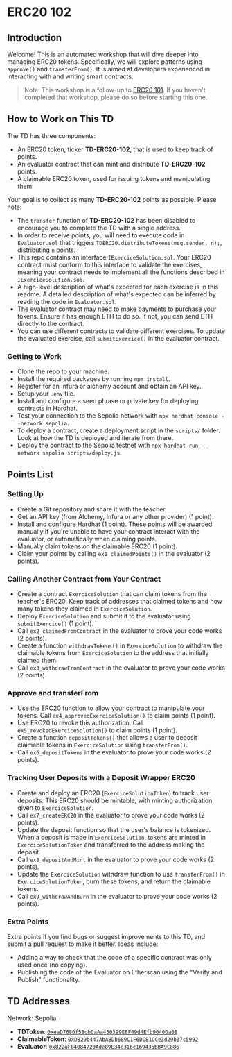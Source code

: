 # ERC20 102

## Introduction
Welcome! 
This is an automated workshop that will dive deeper into managing ERC20 tokens. Specifically, we will explore patterns using `approve()` and `transferFrom()`. It is aimed at developers experienced in interacting with and writing smart contracts.

> Note: This workshop is a follow-up to [ERC20 101](https://github.com/Elli610/Blockchain-101/tree/main/workshops/erc20-101). If you haven't completed that workshop, please do so before starting this one.

## How to Work on This TD
The TD has three components:
- An ERC20 token, ticker **TD-ERC20-102**, that is used to keep track of points.
- An evaluator contract that can mint and distribute **TD-ERC20-102** points.
- A claimable ERC20 token, used for issuing tokens and manipulating them.

Your goal is to collect as many **TD-ERC20-102** points as possible. Please note:
- The `transfer` function of **TD-ERC20-102** has been disabled to encourage you to complete the TD with a single address.
- In order to receive points, you will need to execute code in `Evaluator.sol` that triggers `TDERC20.distributeTokens(msg.sender, n);`, distributing `n` points.
- This repo contains an interface `IExerciceSolution.sol`. Your ERC20 contract must conform to this interface to validate the exercises, meaning your contract needs to implement all the functions described in `IExerciceSolution.sol`.
- A high-level description of what's expected for each exercise is in this readme. A detailed description of what's expected can be inferred by reading the code in `Evaluator.sol`.
- The evaluator contract may need to make payments to purchase your tokens. Ensure it has enough ETH to do so. If not, you can send ETH directly to the contract.
- You can use different contracts to validate different exercises. To update the evaluated exercise, call `submitExercice()` in the evaluator contract.

### Getting to Work
- Clone the repo to your machine.
- Install the required packages by running `npm install`.
- Register for an Infura or alchemy account and obtain an API key.
- Setup your `.env` file.
- Install and configure a seed phrase or private key for deploying contracts in Hardhat.
- Test your connection to the Sepolia network with `npx hardhat console --network sepolia`.
- To deploy a contract, create a deployment script in the `scripts/` folder. Look at how the TD is deployed and iterate from there.
- Deploy the contract to the Sepolia testnet with `npx hardhat run --network sepolia scripts/deploy.js`.

## Points List
### Setting Up
- Create a Git repository and share it with the teacher.
- Get an API key (from Alchemy, Infura or any other provider) (1 point).
- Install and configure Hardhat (1 point).
These points will be awarded manually if you're unable to have your contract interact with the evaluator, or automatically when claiming points.
- Manually claim tokens on the claimable ERC20 (1 point).
- Claim your points by calling `ex1_claimedPoints()` in the evaluator (2 points).

### Calling Another Contract from Your Contract
- Create a contract `ExerciceSolution` that can claim tokens from the teacher's ERC20. Keep track of addresses that claimed tokens and how many tokens they claimed in `ExerciceSolution`.
- Deploy `ExerciceSolution` and submit it to the evaluator using `submitExercice()` (1 point).
- Call `ex2_claimedFromContract` in the evaluator to prove your code works (2 points).
- Create a function `withdrawTokens()` in `ExerciceSolution` to withdraw the claimable tokens from `ExerciceSolution` to the address that initially claimed them.
- Call `ex3_withdrawFromContract` in the evaluator to prove your code works (2 points).

### Approve and transferFrom
- Use the ERC20 function to allow your contract to manipulate your tokens. Call `ex4_approvedExerciceSolution()` to claim points (1 point).
- Use ERC20 to revoke this authorization. Call `ex5_revokedExerciceSolution()` to claim points (1 point).
- Create a function `depositTokens()` that allows a user to deposit claimable tokens in `ExerciceSolution` using `transferFrom()`.
- Call `ex6_depositTokens` in the evaluator to prove your code works (2 points).

### Tracking User Deposits with a Deposit Wrapper ERC20
- Create and deploy an ERC20 (`ExerciceSolutionToken`) to track user deposits. This ERC20 should be mintable, with minting authorization given to `ExerciceSolution`.
- Call `ex7_createERC20` in the evaluator to prove your code works (2 points).
- Update the deposit function so that the user's balance is tokenized. When a deposit is made in `ExerciceSolution`, tokens are minted in `ExerciceSolutionToken` and transferred to the address making the deposit.
- Call `ex8_depositAndMint` in the evaluator to prove your code works (2 points).
- Update the `ExerciceSolution` withdraw function to use `transferFrom()` in `ExerciceSolutionToken`, burn these tokens, and return the claimable tokens.
- Call `ex9_withdrawAndBurn` in the evaluator to prove your code works (2 points).

### Extra Points
Extra points if you find bugs or suggest improvements to this TD, and submit a pull request to make it better. Ideas include:
- Adding a way to check that the code of a specific contract was only used once (no copying).
- Publishing the code of the Evaluator on Etherscan using the "Verify and Publish" functionality.

## TD Addresses
Network: Sepolia

- **TDToken**: [`0xeaD7680f5Bdb0aAa450399E8F49d4Efb9040Da08`](https://sepolia.etherscan.io/address/0xeaD7680f5Bdb0aAa450399E8F49d4Efb9040Da08)
- **ClaimableToken**: [`0xD829b447AbABDb689C1F6DC81CCe3d29b37c5992`](https://sepolia.etherscan.io/address/0xD829b447AbABDb689C1F6DC81CCe3d29b37c5992)
- **Evaluator**: [`0x822aF04084720Ade89E34e316c169435bBA9C886`](https://sepolia.etherscan.io/address/0x822aF04084720Ade89E34e316c169435bBA9C886)
